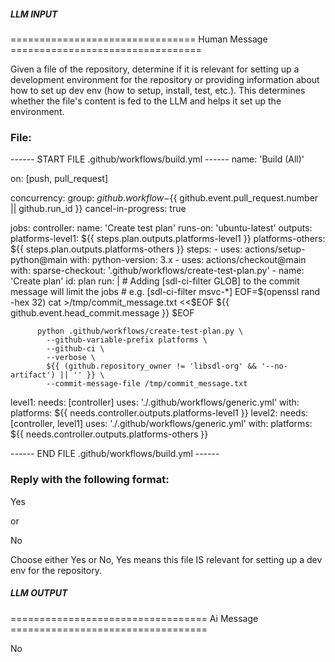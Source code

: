 ##### LLM INPUT #####
================================ Human Message =================================

Given a file of the repository, determine if it is relevant for setting up a development environment for the repository or providing information about how to set up dev env (how to setup, install, test, etc.). This determines whether the file's content is fed to the LLM and helps it set up the environment.

### File:
------ START FILE .github/workflows/build.yml ------
name: 'Build (All)'

on: [push, pull_request]

concurrency:
  group: ${{ github.workflow }}-${{ github.event.pull_request.number || github.run_id }}
  cancel-in-progress: true

jobs:
  controller:
    name: 'Create test plan'
    runs-on: 'ubuntu-latest'
    outputs:
      platforms-level1: ${{ steps.plan.outputs.platforms-level1 }}
      platforms-others: ${{ steps.plan.outputs.platforms-others }}
    steps:
      - uses: actions/setup-python@main
        with:
          python-version: 3.x
      - uses: actions/checkout@main
        with:
          sparse-checkout: '.github/workflows/create-test-plan.py'
      - name: 'Create plan'
        id: plan
        run: |
          # Adding [sdl-ci-filter GLOB] to the commit message will limit the jobs
          # e.g. [sdl-ci-filter msvc-*]
          EOF=$(openssl rand -hex 32)
          cat >/tmp/commit_message.txt <<$EOF
          ${{ github.event.head_commit.message }}
          $EOF

          python .github/workflows/create-test-plan.py \
            --github-variable-prefix platforms \
            --github-ci \
            --verbose \
            ${{ (github.repository_owner != 'libsdl-org' && '--no-artifact') || '' }} \
            --commit-message-file /tmp/commit_message.txt
  level1:
    needs: [controller]
    uses: './.github/workflows/generic.yml'
    with:
      platforms: ${{ needs.controller.outputs.platforms-level1 }}
  level2:
    needs: [controller, level1]
    uses: './.github/workflows/generic.yml'
    with:
      platforms: ${{ needs.controller.outputs.platforms-others }}

------ END FILE .github/workflows/build.yml ------

### Reply with the following format:

<rel>Yes</rel>

or

<rel>No</rel>

Choose either Yes or No, Yes means this file IS relevant for setting up a dev env for the repository.

##### LLM OUTPUT #####
================================== Ai Message ==================================

<rel>No</rel>